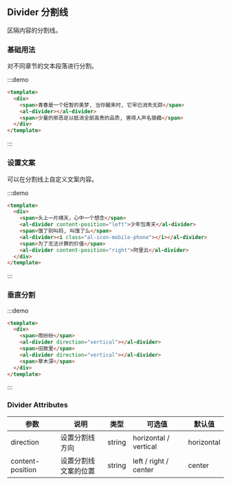 ## Divider 分割线

区隔内容的分割线。

### 基础用法

对不同章节的文本段落进行分割。

:::demo

```html
<template>
  <div>
    <span>青春是一个短暂的美梦, 当你醒来时, 它早已消失无踪</span>
    <al-divider></al-divider>
    <span>少量的邪恶足以抵消全部高贵的品质, 害得人声名狼藉</span>
  </div>
</template>
```

:::

### 设置文案

可以在分割线上自定义文案内容。

:::demo

```html
<template>
  <div>
    <span>头上一片晴天，心中一个想念</span>
    <al-divider content-position="left">少年包青天</al-divider>
    <span>饿了别叫妈, 叫饿了么</span>
    <al-divider><i class="al-icon-mobile-phone"></i></al-divider>
    <span>为了无法计算的价值</span>
    <al-divider content-position="right">阿里云</al-divider>
  </div>
</template>
```

:::

### 垂直分割

:::demo

```html
<template>
  <div>
    <span>雨纷纷</span>
    <al-divider direction="vertical"></al-divider>
    <span>旧故里</span>
    <al-divider direction="vertical"></al-divider>
    <span>草木深</span>
  </div>
</template>
```

:::

### Divider Attributes

| 参数             | 说明                 | 类型   | 可选值                | 默认值     |
| ---------------- | -------------------- | ------ | --------------------- | ---------- |
| direction        | 设置分割线方向       | string | horizontal / vertical | horizontal |
| content-position | 设置分割线文案的位置 | string | left / right / center | center     |
